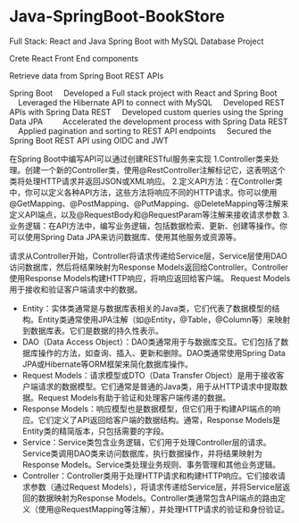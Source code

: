 # Java-SpringBoot-BookStore
Full Stack: React and Java Spring Boot with MySQL Database Project

Crete React Front End components

Retrieve data from Spring Boot REST APIs



Spring Boot
    Developed a Full stack project with React and Spring Boot
    Leveraged the Hibernate API to connect with MySQL
    Developed REST APIs with Spring Data REST
    Developed custom queries using the Spring Data JPA    
    Accelerated the development process with Spring Data REST
    Applied pagination and sorting to REST API endpoints
    Secured the Spring Boot REST API using OIDC and JWT


在Spring Boot中编写API可以通过创建RESTful服务来实现
1.Controller类来处理。创建一个新的Controller类，使用@RestController注解标记它，这表明这个类将处理HTTP请求并返回JSON或XML响应。
2.定义API方法：在Controller类中，你可以定义各种API方法，这些方法将响应不同的HTTP请求。你可以使用@GetMapping、@PostMapping、@PutMapping、@DeleteMapping等注解来定义API端点，以及@RequestBody和@RequestParam等注解来接收请求参数
3.业务逻辑：在API方法中，编写业务逻辑，包括数据检索、更新、创建等操作。你可以使用Spring Data JPA来访问数据库、使用其他服务或资源等。

请求从Controller开始，Controller将请求传递给Service层，Service层使用DAO访问数据库，然后将结果映射为Response Models返回给Controller。Controller使用Response Models构建HTTP响应，将响应返回给客户端。 Request Models用于接收和验证客户端请求中的数据。
-  Entity：实体类通常是与数据库表相关的Java类，它们代表了数据模型的结构。Entity类通常使用JPA注解（如@Entity，@Table，@Column等）来映射到数据库表。它们是数据的持久性表示。
-  DAO（Data Access Object）：DAO类通常用于与数据库交互。它们包括了数据库操作的方法，如查询、插入、更新和删除。DAO类通常使用Spring Data JPA或Hibernate等ORM框架来简化数据库操作。
-  Request Models：请求模型或DTO（Data Transfer Object）是用于接收客户端请求的数据模型。它们通常是普通的Java类，用于从HTTP请求中提取数据。Request Models有助于验证和处理客户端传递的数据。
-  Response Models：响应模型也是数据模型，但它们用于构建API端点的响应。它们定义了API返回给客户端的数据结构。通常，Response Models是Entity类的精简版本，只包括需要的字段。
-  Service：Service类包含业务逻辑，它们用于处理Controller层的请求。Service类调用DAO类来访问数据库，执行数据操作，并将结果映射为Response Models。Service类处理业务规则、事务管理和其他业务逻辑。
-  Controller：Controller类用于处理HTTP请求和构建HTTP响应。它们接收请求参数（通过Request Models），将请求传递给Service层，并将Service层返回的数据映射为Response Models。Controller类通常包含API端点的路由定义（使用@RequestMapping等注解），并处理HTTP请求的验证和身份验证。
